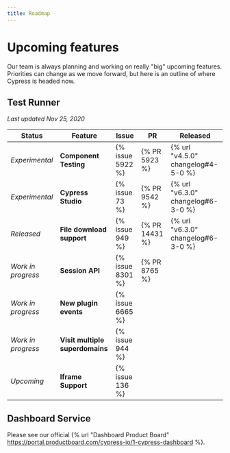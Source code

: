 ```yaml
---
title: Roadmap
---
```


# Upcoming features

Our team is always planning and working on really "big" upcoming features. Priorities can change as we move forward, but here is an outline of where Cypress is headed now.

## Test Runner

*Last updated Nov 25, 2020*

Status               | Feature                            |  Issue            | PR           | Released
---------------------| -----------------------------------|-------------------|--------------|------------
*Experimental*       | **Component Testing**              |  {% issue 5922 %} | {% PR 5923 %}| {% url "v4.5.0" changelog#4-5-0 %}
*Experimental*       | **Cypress Studio**              |  {% issue 73 %} | {% PR 9542 %}| {% url "v6.3.0" changelog#6-3-0 %}
*Released*   | **File download support**                  |  {% issue 949 %}  | {% PR 14431 %} | {% url "v6.3.0" changelog#6-3-0 %}
*Work in progress*   | **Session API**                    |  {% issue 8301 %} | {% PR 8765 %}|
*Work in progress*   | **New plugin events**              |  {% issue 6665 %} |              |
*Work in progress*   | **Visit multiple superdomains**    |  {% issue 944 %}  |              |
*Upcoming*           | **Iframe Support**                 |  {% issue 136 %}  |              |

## Dashboard Service

Please see our official {% url "Dashboard Product Board" https://portal.productboard.com/cypress-io/1-cypress-dashboard %}.
